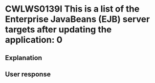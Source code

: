 # CWLWS0139I This is a list of the Enterprise JavaBeans (EJB) server targets after updating the application: 0

## Explanation

## User response